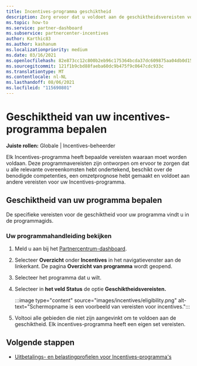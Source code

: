```yaml
---
title: Incentives-programma geschiktheid
description: Zorg ervoor dat u voldoet aan de geschiktheidsvereisten voor het incentives-programma. Dit proces omvat het controleren van geschiktheid in uw programmahandleiding.
ms.topic: how-to
ms.service: partner-dashboard
ms.subservice: partnercenter-incentives
author: Karthic83
ms.author: kashanum
ms.localizationpriority: medium
ms.date: 03/16/2021
ms.openlocfilehash: 82e873cc12c800b2eb96c175364bcda37dc609875aa04db0d157b45087b6f03d
ms.sourcegitcommit: 121f1b9cbd88faeba60dc9b475f9c0647cdc933c
ms.translationtype: MT
ms.contentlocale: nl-NL
ms.lasthandoff: 08/06/2021
ms.locfileid: "115690801"
---
```

# <a name="determine-your-incentives-program-eligibility"></a>Geschiktheid van uw incentives-programma bepalen

**Juiste rollen:** Globale | Incentives-beheerder

Elk Incentives-programma heeft bepaalde vereisten waaraan moet worden voldaan. Deze programmavereisten zijn ontworpen om ervoor te zorgen dat u alle relevante overeenkomsten hebt ondertekend, beschikt over de benodigde competenties, een omzetprognose hebt gemaakt en voldoet aan andere vereisten voor uw Incentives-programma.

## <a name="determining-your-program-eligibility"></a>Geschiktheid van uw programma bepalen

De specifieke vereisten voor de geschiktheid voor uw programma vindt u in de programmagids. 

### <a name="to-see-your-program-guide"></a>Uw programmahandleiding bekijken

1. Meld u aan bij het [Partnercentrum-dashboard](https://partner.microsoft.com/dashboard/).

2. Selecteer **Overzicht** onder **Incentives** in het navigatievenster aan de linkerkant. De pagina **Overzicht van programma** wordt geopend.

3. Selecteer het programma dat u wilt.

4. Selecteer in **het veld Status** de optie **Geschiktheidsvereisten.**

   :::image type="content" source="images/incentives/eligibility.png" alt-text="Schermopname is een voorbeeld van vereisten voor incentives.":::

5. Voltooi alle gebieden die niet zijn aangevinkt om te voldoen aan de geschiktheid. Elk incentives-programma heeft een eigen set vereisten.

## <a name="next-steps"></a>Volgende stappen

- [Uitbetalings- en belastingprofielen voor Incentives-programma's](incentives-create-and-manage-your-payout-and-tax-profiles.md)
